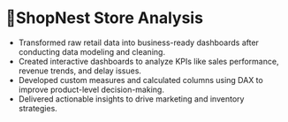 # 🛒ShopNest Store Analysis

- Transformed raw retail data into business-ready dashboards after conducting data modeling and cleaning.
- Created interactive dashboards to analyze KPIs like sales performance, revenue trends, and delay issues.
- Developed custom measures and calculated columns using DAX to improve product-level decision-making.
- Delivered actionable insights to drive marketing and inventory strategies.
